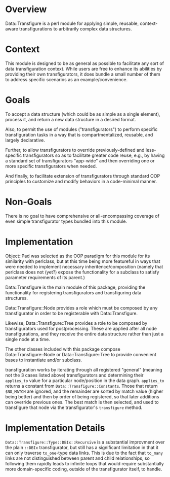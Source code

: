 # Overview

Data::Transfigure is a perl module for applying simple, reusable, context-aware
transfigurations to arbitrarily complex data structures.

# Context

This module is designed to be as general as possible to facilitate any sort of
data transfiguration context. While users are free to enhance its abilities by
providing their own transfigurators, it does bundle a small number of them to
address specific scenarios as an example/convenience.

# Goals

To accept a data structure (which could be as simple as a single element),
process it, and return a new data structure in a desired format.

Also, to permit the use of modules ("transfigurators") to perform specific
transfiguration tasks in a way that is compartmentalized, reusable, and largely
declarative.

Further, to allow transfigurators to override previously-defined and less-specific
transfigurators so as to facilitate greater code reuse, e.g., by having a standard
set of transfigurators "app-wide" and then overriding one or more specific
transfigurators when needed.

And finally, to facilitate extension of transfigurators through standard OOP
principles to customize and modify behaviors in a code-minimal manner.

# Non-Goals

There is no goal to have comprehensive or all-encompassing coverage of even
simple transfigurator types bundled into this module.

# Implementation

Object::Pad was selected as the OOP paradigm for this module for its similarity
with perlclass, but at this time being more featureful in ways that were needed
to implement necessary inheritence/composition (namely that perlclass does not
(yet?) expose the functionality for a subclass to satisfy parameter requirements
of its parent.)

Data::Transfigure is the main module of this package, providing the functionality
for registering transfigurators and transfiguring data structures.

Data::Transfigure::Node provides a role which must be composed by any transfigurator
in order to be registerable with Data::Transfigure.

Likewise, Data::Transfigure::Tree provides a role to be composed by transfigurators
used for postprocessing. These are applied after all node transfigurations, and
they receive the entire data structure rather than just a single node at a time.

The other classes included with this package compose Data::Transfigure::Node or
Data::Transfigure::Tree to provide convenient bases to instantiate and/or
subclass.

transfiguration works by iterating through all registered "general"
(meaning not the 3 cases listed above) transfigurators and determining their
`applies_to` value for a particular node/position in the data graph. `applies_to`
returns a constant from `Data::Transfigure::Constants`. Those that return
`$NO_MATCH` are ignored, and the remainder are sorted by match value
(higher being better) and then by order of being registered, so that later
additions can override previous ones. The best match is then selected, and used
to transfigure that node via the transfigurator's `transfigure` method.

# Implementation Details

`Data::Transfigure::Type::DBIx::Recursive` is a substantial improvment over the
plain `::DBIx` transfigurator, but still has a significant limitation in that it
can only traverse `to_one`-type data links. This is due to the fact that
`to_many` links are not distinguished between parent and child relationships, so
following them rapidly leads to infinite loops that would require substantially
more domain-specific coding, outside of the transfigurator itself, to handle.
